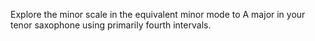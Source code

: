 Explore the minor scale in the equivalent minor mode to A major in your tenor saxophone using primarily fourth intervals.